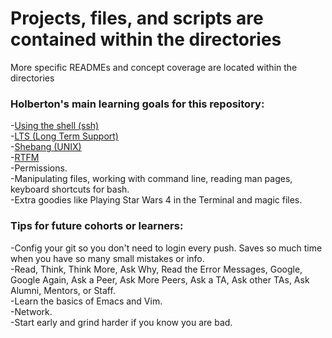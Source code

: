 # Projects, files, and scripts are contained within the directories  

More specific READMEs and concept coverage are located within the directories  

### Holberton's main learning goals for this repository:  

-[Using the shell (ssh)](http://linuxcommand.org/lc3_learning_the_shell.php)  
-[LTS (Long Term Support)](https://wiki.ubuntu.com/LTS)  
-[Shebang (UNIX)](https://en.wikipedia.org/wiki/Shebang_%28Unix%29)  
-[RTFM](https://en.wikipedia.org/wiki/RTFM)  
-Permissions.  
-Manipulating files, working with command line, reading man pages, keyboard shortcuts for bash.  
-Extra goodies like Playing Star Wars 4 in the Terminal and magic files.  

### Tips for future cohorts or learners:  

-Config your git so you don't need to login every push. Saves so much time when you have so many small mistakes or info.  
-Read, Think, Think More, Ask Why, Read the Error Messages, Google, Google Again, Ask a Peer, Ask More Peers, Ask a TA, Ask other TAs, Ask Alumni, Mentors, or Staff.  
-Learn the basics of Emacs and Vim.  
-Network.  
-Start early and grind harder if you know you are bad.  
